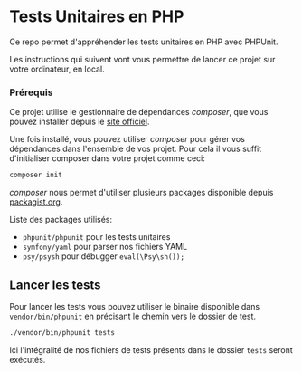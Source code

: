 
# Tests Unitaires en PHP

Ce repo permet d'appréhender les tests unitaires en PHP avec PHPUnit.

Les instructions qui suivent vont vous permettre de lancer ce projet sur votre ordinateur, en local.

### Prérequis

Ce projet utilise le gestionnaire de dépendances *composer*, que vous pouvez installer depuis le [site officiel](https://getcomposer.org/download/).

Une fois installé, vous pouvez utiliser *composer* pour gérer vos dépendances dans l'ensemble de vos projet.
Pour cela il vous suffit d'initialiser composer dans votre projet comme ceci:

```sh
composer init
```

*composer* nous permet d'utiliser plusieurs packages disponible depuis [packagist.org](https://packagist.org/).

Liste des packages utilisés:

- `phpunit/phpunit` pour les tests unitaires
- `symfony/yaml` pour parser nos fichiers YAML
- `psy/psysh` pour débugger `eval(\Psy\sh());`

## Lancer les tests

Pour lancer les tests vous pouvez utiliser le binaire disponible dans `vendor/bin/phpunit` en précisant le chemin vers le dossier de test.

```sh
./vendor/bin/phpunit tests
```

Ici l'intégralité de nos fichiers de tests présents dans le dossier `tests` seront exécutés.
